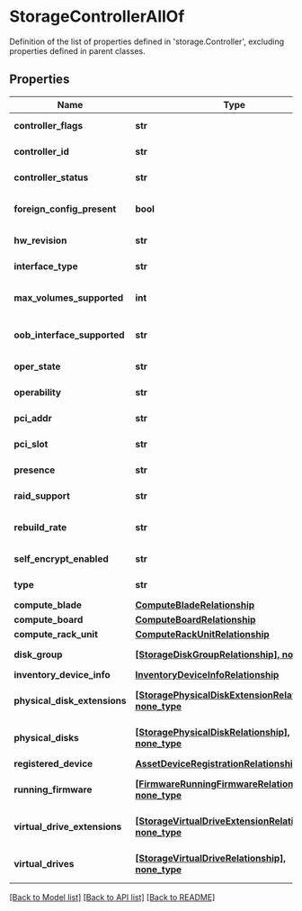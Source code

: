 # StorageControllerAllOf

Definition of the list of properties defined in 'storage.Controller', excluding properties defined in parent classes.
## Properties
Name | Type | Description | Notes
------------ | ------------- | ------------- | -------------
**controller_flags** | **str** | The flags for the storage controller. | [optional] [readonly] 
**controller_id** | **str** | The Id of the storage controller. | [optional] [readonly] 
**controller_status** | **str** | The current status of controller. | [optional] [readonly] 
**foreign_config_present** | **bool** | Storage controller has detected disks in foreign config. | [optional] 
**hw_revision** | **str** | The hardware revision of controller. | [optional] [readonly] 
**interface_type** | **str** | Interface types are Sas, Sata, PCH. | [optional] 
**max_volumes_supported** | **int** | Maximum virtual drives that can be created on this Storage Controller. | [optional] 
**oob_interface_supported** | **str** | The CIMC support for out-of-band configuration of controller. | [optional] [readonly] 
**oper_state** | **str** | The current operational state of controller. | [optional] [readonly] 
**operability** | **str** | Operability state of the storage controller. | [optional] [readonly] 
**pci_addr** | **str** | The current pci address of controller. | [optional] [readonly] 
**pci_slot** | **str** | The pci slot name for the controller. | [optional] [readonly] 
**presence** | **str** | Physical Presence State for the Storage Controller. | [optional] [readonly] 
**raid_support** | **str** | The RAID levels supported by controller. | [optional] [readonly] 
**rebuild_rate** | **str** | Logical volume or RAID rebuild rate of Storage Controller. | [optional] [readonly] 
**self_encrypt_enabled** | **str** | Storage controller disk self encryption state. | [optional] 
**type** | **str** | Controller types are Raid, FlexFlash. | [optional] [readonly] 
**compute_blade** | [**ComputeBladeRelationship**](ComputeBladeRelationship.md) |  | [optional] 
**compute_board** | [**ComputeBoardRelationship**](ComputeBoardRelationship.md) |  | [optional] 
**compute_rack_unit** | [**ComputeRackUnitRelationship**](ComputeRackUnitRelationship.md) |  | [optional] 
**disk_group** | [**[StorageDiskGroupRelationship], none_type**](StorageDiskGroupRelationship.md) | An array of relationships to storageDiskGroup resources. | [optional] 
**inventory_device_info** | [**InventoryDeviceInfoRelationship**](InventoryDeviceInfoRelationship.md) |  | [optional] 
**physical_disk_extensions** | [**[StoragePhysicalDiskExtensionRelationship], none_type**](StoragePhysicalDiskExtensionRelationship.md) | An array of relationships to storagePhysicalDiskExtension resources. | [optional] [readonly] 
**physical_disks** | [**[StoragePhysicalDiskRelationship], none_type**](StoragePhysicalDiskRelationship.md) | An array of relationships to storagePhysicalDisk resources. | [optional] [readonly] 
**registered_device** | [**AssetDeviceRegistrationRelationship**](AssetDeviceRegistrationRelationship.md) |  | [optional] 
**running_firmware** | [**[FirmwareRunningFirmwareRelationship], none_type**](FirmwareRunningFirmwareRelationship.md) | An array of relationships to firmwareRunningFirmware resources. | [optional] [readonly] 
**virtual_drive_extensions** | [**[StorageVirtualDriveExtensionRelationship], none_type**](StorageVirtualDriveExtensionRelationship.md) | An array of relationships to storageVirtualDriveExtension resources. | [optional] [readonly] 
**virtual_drives** | [**[StorageVirtualDriveRelationship], none_type**](StorageVirtualDriveRelationship.md) | An array of relationships to storageVirtualDrive resources. | [optional] [readonly] 

[[Back to Model list]](../README.md#documentation-for-models) [[Back to API list]](../README.md#documentation-for-api-endpoints) [[Back to README]](../README.md)


